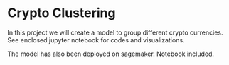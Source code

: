 # Crypto Clustering

In this project we will create a model to group different crypto currencies. See enclosed jupyter notebook for codes and visualizations.

The model has also been deployed on sagemaker. Notebook included.